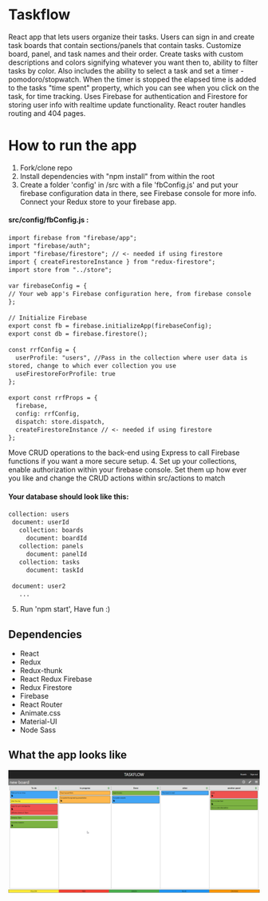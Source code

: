 # Taskflow
React app that lets users organize their tasks. Users can sign in and create task boards that contain sections/panels that contain tasks. Customize board, panel, and task names and their order. Create tasks with custom descriptions and colors signifying whatever you want then to, ability to filter tasks by color. Also includes the ability to select a task and set a timer - pomodoro/stopwatch. When the timer is stopped the elapsed time is added to the tasks "time spent" property, which you can see when you click on the task, for time tracking. Uses Firebase for authentication and Firestore for storing user info with realtime update functionality. React router handles routing and 404 pages.

# How to run the app 
1. Fork/clone repo
2. Install dependencies with "npm install" from within the root
3. Create a folder 'config' in /src with a file 'fbConfig.js' and put your firebase configuration data in there, see Firebase console for more info. Connect your Redux store to your firebase app.
#### src/config/fbConfig.js :
```
import firebase from "firebase/app";
import "firebase/auth";
import "firebase/firestore"; // <- needed if using firestore
import { createFirestoreInstance } from "redux-firestore";
import store from "../store";

var firebaseConfig = {
// Your web app's Firebase configuration here, from firebase console
};

// Initialize Firebase
export const fb = firebase.initializeApp(firebaseConfig);
export const db = firebase.firestore();

const rrfConfig = {
  userProfile: "users", //Pass in the collection where user data is stored, change to which ever collection you use
  useFirestoreForProfile: true 
};

export const rrfProps = {
  firebase,
  config: rrfConfig,
  dispatch: store.dispatch,
  createFirestoreInstance // <- needed if using firestore
};
```
 Move CRUD operations to the back-end using Express to call Firebase functions if you want a more secure setup.
4. Set up your collections, enable authorization within your firebase console. Set them up how ever you like and change the CRUD actions within src/actions to match
 #### Your database should look like this:
 ```
 collection: users
  document: userId
    collection: boards
      document: boardId
    collection: panels
      document: panelId
    collection: tasks
      document: taskId
        
  document: user2
    ...
  ```
5. Run 'npm start', Have fun :)

## Dependencies
* React
* Redux
* Redux-thunk
* React Redux Firebase
* Redux Firestore
* Firebase
* React Router
* Animate.css
* Material-UI
* Node Sass

## What the app looks like 
![Markdown Logo](https://github.com/awetmelake/myTaskManagerApp/blob/master/chrome_2019-09-24_15-07-10.png)
